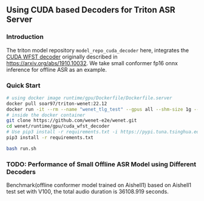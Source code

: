 ## Using CUDA based Decoders for Triton ASR Server
### Introduction
The triton model repository `model_repo_cuda_decoder` here, integrates the [CUDA WFST decoder](https://github.com/nvidia-riva/riva-asrlib-decoder) originally described in https://arxiv.org/abs/1910.10032. We take small conformer fp16 onnx inference for offline ASR as an example.

### Quick Start
```sh
# using docker image runtime/gpu/Dockerfile/Dockerfile.server
docker pull soar97/triton-wenet:22.12
docker run -it --rm --name "wenet_tlg_test" --gpus all --shm-size 1g --net host soar97/triton-wenet:22.12
# inside the docker container
git clone https://github.com/wenet-e2e/wenet.git
cd wenet/runtime/gpu/cuda_wfst_decoder
# Use pip3 install -r requirements.txt -i https://pypi.tuna.tsinghua.edu.cn/simple if you encounter network issue
pip3 install -r requirements.txt

bash run.sh
```

### TODO: Performance of Small Offline ASR Model using Different Decoders

Benchmark(offline conformer model trained on Aishell1) based on Aishell1 test set with V100, the total audio duration is 36108.919 seconds.

<!-- (Note: decoding time is the time spent by the decoding process)
|Decoding Method | decoding time(s) | WER (%)    |
|----------|--------------------|----------------|
| CTC Greedy Search                |  | 4.97  |
| CUDA WFST Decoding (3-gram LM)   |  |   | -->
